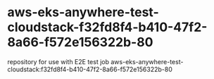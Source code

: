 # aws-eks-anywhere-test-cloudstack-f32fd8f4-b410-47f2-8a66-f572e156322b-80
repository for use with E2E test job aws-eks-anywhere-test-cloudstack:f32fd8f4-b410-47f2-8a66-f572e156322b-80
